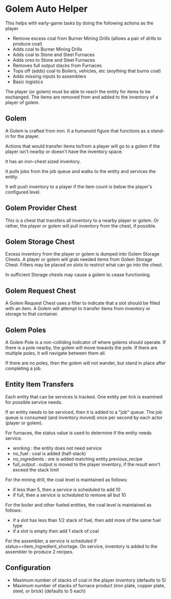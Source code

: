 # Golem Auto Helper

This helps with early-game tasks by doing the following actions as the player

  * Remove excess coal from Burner Mining Drills (allows a pair of drills to produce coal)
  * Adds coal to Burner Mining Drills
  * Adds coal to Stone and Steel Furnaces
  * Adds ores to Stone and Steel Furnaces
  * Removes full output stacks from Furnaces
  * Tops off (adds) coal to Boilers, vehicles, etc (anything that burns coal)
  * Adds missing inputs to assemblers
  * Basic logistics

The player (or golem) must be able to reach the entity for items to be exchanged.
The items are removed from and added to the inventory of a player of golem.

## Golem

A Golem is crafted from iron. It a humanoid figure that functions as a stand-in for the player.

Actions that would transfer items to/from a player will go to a golem if the player isn't nearby or
doesn't have the inventory space.

It has an iron-chest sized inventory.

It pulls jobs from the job queue and walks to the entity and services the entity.

It will push inventory to a player if the item count is below the player's configured level.


## Golem Provider Chest

This is a chest that transfers all inventory to a nearby player or golem.
Or rather, the player or golem will pull inventory from the chest, if possible.


## Golem Storage Chest

Excess inventory from the player or golem is dumped into Golem Storage Chests.
A player or golem will grab needed items from Golem Storage Chest.
Filters may be placed on slots to restrict what can go into the chest.

In sufficient Storage chests may cause a golem to cease functioning.


## Golem Request Chest

A Golem Request Chest uses a filter to indicate that a slot should be filled with an item.
A Golem will attempt to transfer items from inventory or storage to that container.


## Golem Poles

A Golem Pole is a non-colliding indicator of where golems should operate.
If there is a pole nearby, the golem will move towards the pole.
If there are multiple poles, it will navigate between them all.

If there are no poles, then the golem will not wander, but stand in place after completing a job.


## Entity Item Transfers

Each entity that can be services is tracked.
One entity per tick is examined for possible service needs.

If an entity needs to be serviced, then it is added to a "job" queue.
The job queue is consumed (and inventory moved) once per second by each actor (player or golem).

For furnaces, the status value is used to determine if the entity needs service.

  * working : the entity does not need service
  * no_fuel : coal is added (half-stack)
  * no_ingredients : ore is added matching entity.previous_recipe
  * full_output : output is moved to the player inventory, if the result won't exceed the stack limit

For the mining drill, the coal level is maintained as follows:

  * if less than 5, then a service is scheduled to add 10
  * if full, then a service is scheduled to remove all but 10

For the boiler and other fueled entities, the coal level is maintained as follows:

  * if a slot has less than 1/2 stack of fuel, then add more of the same fuel type
  * if a slot is empty then add 1 stack of coal

For the assembler, a service is scheduled if status==item_ingredient_shortage.
On service, inventory is added to the assembler to produce 2 recipes.


## Configuration

  * Maximum number of stacks of coal in the player inventory (defaults to 5)
  * Maximum number of stacks of furnace product (iron plate, copper plate, steel, or brick) (defaults to 5 each)
